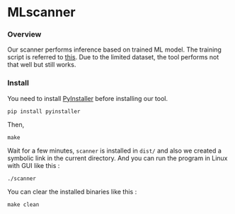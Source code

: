 # MLscanner

### Overview

Our scanner performs inference based on trained ML model. The training script is referred to [this](https://github.com/surajr/Machine-Learning-approach-for-Malware-Detection/blob/master/malware-classification.ipynb). Due to the limited dataset, the tool performs not that well but still works.

### Install

You need to install [PyInstaller](https://github.com/pyinstaller/pyinstaller) before installing our tool.

```shell
pip install pyinstaller
```

Then,

```shell
make
```

Wait for a few minutes, `scanner` is installed in `dist/` and also we created a symbolic link in the current directory. And you can run the program in Linux with GUI like this :

```shell
./scanner
```

You can clear the installed binaries like this :

```shell
make clean
```